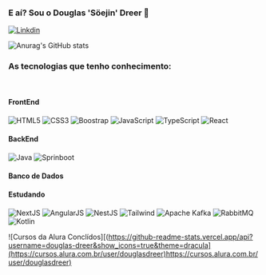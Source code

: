 ### E aí? Sou o Douglas 'Söejin' Dreer 👋

[![Linkdin](https://img.shields.io/badge/LinkedIn-0077B5?style=for-the-badge&logo=linkedin&logoColor=white)](https://www.linkedin.com/in/douglas-dreer)

![Anurag's GitHub stats](https://github-readme-stats.vercel.app/api?username=douglas-dreer&show_icons=true&theme=dracula) 

### As tecnologias que tenho conhecimento:
<div style="display: inline_block">
  <br />
    <h4>FrontEnd</h4>
    <img alt="HTML5" align="center" src="https://img.shields.io/badge/HTML5-E34F26?style=for-the-badge&logo=html5&logoColor=white"/>
    <img alt="CSS3" align="center" src="https://img.shields.io/badge/CSS3-1572B6?style=for-the-badge&logo=css3&logoColor=white"/>
   <img alt="Boostrap" align="center" src="https://img.shields.io/badge/Bootstrap-563D7C?style=for-the-badge&logo=bootstrap&logoColor=white"/>
   <img alt="JavaScript" align="center" src="https://img.shields.io/badge/JavaScript-F7DF1E?style=for-the-badge&logo=javascript&logoColor=black"/>
   <img alt="TypeScript" align="center" src="https://img.shields.io/badge/TypeScript-007ACC?style=for-the-badge&logo=typescript&logoColor=white"/>
  <img alt="React" align="center" src="https://img.shields.io/badge/React-20232A?style=for-the-badge&logo=react&logoColor=61DAFB"/><br />
  
  <h4>BackEnd</h4>
  <img alt="Java" align="center" src="https://img.shields.io/badge/Java-ED8B00?style=for-the-badge&logo=openjdk&logoColor=white"/>
  <img alt="Sprinboot" align="center" src="https://img.shields.io/badge/Spring-6DB33F?style=for-the-badge&logo=spring&logoColor=white"/>
  <h4>Banco de Dados</h4>
  
  <h4>Estudando</h4> 
  <img alt="NextJS" align="center" src="https://img.shields.io/badge/next.js-000000?style=for-the-badge&logo=nextdotjs&logoColor=white"/>
  <img alt="AngularJS" align="center" src="https://img.shields.io/badge/angular.js-%23E23237.svg?style=for-the-badge&logo=angularjs&logoColor=white"/>
  
  <img alt="NestJS" align="center" src="https://img.shields.io/badge/nestjs-%23E0234E.svg?style=for-the-badge&logo=nestjs&logoColor=white"/>
  
  <img alt="Tailwind" align="center" src="https://img.shields.io/badge/Tailwind_CSS-38B2AC?style=for-the-badge&logo=tailwind-css&logoColor=white"/>  

  <img alt="Apache Kafka" align="center" src="https://img.shields.io/badge/Apache%20Kafka-000?style=for-the-badge&logo=apachekafka"/>
  <img alt="RabbitMQ" align="center" src="https://img.shields.io/badge/Rabbitmq-FF6600?style=for-the-badge&logo=rabbitmq&logoColor=white"/>
 
  <img alt="Kotlin" align="center" src="https://img.shields.io/badge/Kotlin-0095D5?&style=for-the-badge&logo=kotlin&logoColor=white"/>
  
</div>

![Cursos da Alura Conclídos][(https://github-readme-stats.vercel.app/api?username=douglas-dreer&show_icons=true&theme=dracula](https://cursos.alura.com.br/user/douglasdreer)https://cursos.alura.com.br/user/douglasdreer) 


